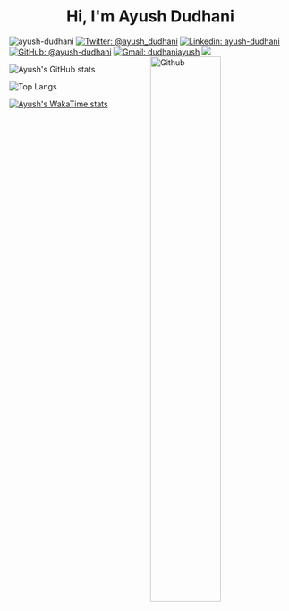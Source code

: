 <h4 align="center"> 
  
<h1 align="center">Hi, I'm Ayush Dudhani </h1>
 
<p align="centre"> <img src="https://komarev.com/ghpvc/?username=ayush-dudhani&color=blueviolet" alt="ayush-dudhani" /> 
<a href="https://twitter.com/ayush_dudhani"><img src="https://img.shields.io/twitter/follow/ayush_dudhani?style=social" alt="Twitter: @ayush_dudhani"></a>
<a href="https://www.linkedin.com/in/ayush-dudhani-00b521200/"><img src="https://img.shields.io/badge/Ayush%20Dudhani-blue?style=flat-square&amp;logo=Linkedin&amp;logoColor=white&amp;link=https://www.linkedin.com/in/ayush-dudhani-00b521200/" alt="Linkedin: ayush-dudhani"></a>
<a href="https://github.com/ayush-dudhani"><img src="https://img.shields.io/github/followers/ayush-dudhani?style=social" alt="GitHub: @ayush-dudhani"></a>
<a href="mailto:dudhaniayush@gmail.com"><img src="https://img.shields.io/badge/Gmail-dudhaniayush-red" alt="Gmail: dudhaniayush"></a>
<a href=https://wakatime.com/@8070acdb-aa1b-4e40-813b-29e0bf7f0843><img src="https://wakatime.com/badge/user/8070acdb-aa1b-4e40-813b-29e0bf7f0843.svg"></img></a>

<img width="50%" align="right" alt="Github" src="https://c.tenor.com/zn8iyusePtgAAAAC/tenor.gif" />


![Ayush's GitHub stats](https://github-readme-stats.vercel.app/api?username=ayush-dudhani&show_icons=true&show=reviews,discussions_started,discussions_answered,prs_merged,prs_merged_percentage&card_width=320)

![Top Langs](https://github-readme-stats.vercel.app/api/top-langs/?username=ayush-dudhani&layout=compact)

[![Ayush's WakaTime stats](https://github-readme-stats.vercel.app/api/wakatime?username=dudhaniayush)](https://github.com/anuraghazra/github-readme-stats)



